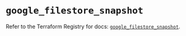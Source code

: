 # `google_filestore_snapshot`

Refer to the Terraform Registry for docs: [`google_filestore_snapshot`](https://registry.terraform.io/providers/hashicorp/google-beta/6.8.0/docs/resources/google_filestore_snapshot).
